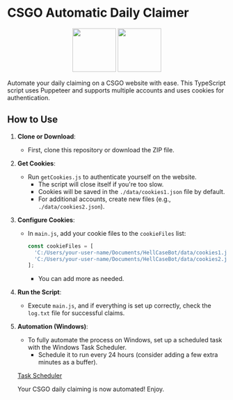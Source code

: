 # CSGO Automatic Daily Claimer


<div align="center">
  <img src="https://asset.brandfetch.io/iduOebIV3w/idjVSs_poL.png" width="100" height="100">
  <img src="https://github.com/martimaur/daily-claimer/assets/149742293/f924e958-aac8-4733-8ffb-da45f8b0e3a0" width="100" height="100">
</div>
<!-- Add a CSGO logo image here -->

Automate your daily claiming on a CSGO website with ease. This TypeScript script uses Puppeteer and supports multiple accounts and uses cookies for authentication.

## How to Use
1. **Clone or Download**:
   - First, clone this repository or download the ZIP file.

2. **Get Cookies**:
   - Run `getCookies.js` to authenticate yourself on the website.
     - The script will close itself if you're too slow.
     - Cookies will be saved in the `./data/cookies1.json` file by default.
     - For additional accounts, create new files (e.g., `./data/cookies2.json`).

3. **Configure Cookies**:
   - In `main.js`, add your cookie files to the `cookieFiles` list:
     ```javascript
     const cookieFiles = [
       'C:/Users/your-user-name/Documents/HellCaseBot/data/cookies1.json',
       'C:/Users/your-user-name/Documents/HellCaseBot/data/cookies2.json'
     ];
     ```
     - You can add more as needed.

4. **Run the Script**:
   - Execute `main.js`, and if everything is set up correctly, check the `log.txt` file for successful claims.

5. **Automation (Windows)**:
   - To fully automate the process on Windows, set up a scheduled task with the Windows Task Scheduler.
     - Schedule it to run every 24 hours (consider adding a few extra minutes as a buffer).

   [Task Scheduler](https://learn.microsoft.com/en-us/windows/win32/taskschd/task-scheduler-start-page)

   Your CSGO daily claiming is now automated! Enjoy.

